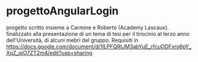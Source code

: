 # progettoAngularLogin
progetto scritto insieme a Carmine  e Roberto (Academy Lascaux). 
finalizzato alla presentazione di un  tema di tesi per il tirocinio al terzo anno dell'Università, di alcuni mebri del gruppo.
Requisiti in https://docs.google.com/document/d/1lLPFQRtJM3abYuE_rfcuODFxro6pY_XqZ_qiO7ZT2m4/edit?usp=sharing

